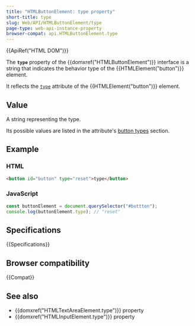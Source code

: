```yaml
---
title: "HTMLButtonElement: type property"
short-title: type
slug: Web/API/HTMLButtonElement/type
page-type: web-api-instance-property
browser-compat: api.HTMLButtonElement.type
---
```


{{ApiRef("HTML DOM")}}

The **`type`** property of the {{domxref("HTMLButtonElement")}} interface is a string that indicates the behavior type of the {{HTMLElement("button")}} element.

It reflects the [`type`](/en-US/docs/Web/HTML/Element/button#type) attribute of the {{HTMLElement("button")}} element.

## Value

A string representing the type.

Its possible values are listed in the attribute's [button types](/en-US/docs/Web/API/HTMLButtonElement#htmlbuttonelement.type) section.

## Example

### HTML

```html
<button id="button" type="reset">type</button>
```

### JavaScript

```js
const buttonElement = document.querySelector("#buttton");
console.log(buttonElement.type); // "reset"
```

## Specifications

{{Specifications}}

## Browser compatibility

{{Compat}}

## See also

- {{domxref("HTMLTextAreaElement.type")}} property
- {{domxref("HTMLInputElement.type")}} property
